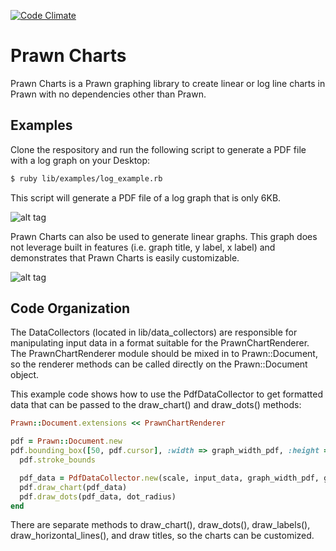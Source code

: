 [![Code Climate](https://codeclimate.com/github/MrPowers/prawn_charts.png)](https://codeclimate.com/github/MrPowers/prawn_charts)

# Prawn Charts

Prawn Charts is a Prawn graphing library to create linear or log line
charts in Prawn with no dependencies other than Prawn.

## Examples

Clone the respository and run the following script to generate a PDF
file with a log graph on your Desktop:
```bash
$ ruby lib/examples/log_example.rb
```

This script will generate a PDF file of a log graph that is only 6KB.

![alt tag](https://raw.github.com/MrPowers/prawn_charts/master/images/prawn_charts_log_example.png)


Prawn Charts can also be used to generate linear graphs.  This graph
does not leverage built in features (i.e. graph title, y label, x label)
and demonstrates that Prawn Charts is easily customizable.

![alt tag](https://raw.github.com/MrPowers/prawn_charts/master/images/simple_linear_example.png)

## Code Organization

The DataCollectors (located in lib/data_collectors) are responsible for
manipulating input data in a format suitable for the PrawnChartRenderer.  The
PrawnChartRenderer module should be mixed in to Prawn::Document, so the
renderer methods can be called directly on the Prawn::Document object.  

This example code shows how to use the PdfDataCollector to get formatted
data that can be passed to the draw_chart() and draw_dots() methods:

```ruby
Prawn::Document.extensions << PrawnChartRenderer

pdf = Prawn::Document.new
pdf.bounding_box([50, pdf.cursor], :width => graph_width_pdf, :height => graph_height_pdf) do
  pdf.stroke_bounds

  pdf_data = PdfDataCollector.new(scale, input_data, graph_width_pdf, graph_height_pdf, y_labels).collect
  pdf.draw_chart(pdf_data)
  pdf.draw_dots(pdf_data, dot_radius)
end
```

There are separate methods to draw_chart(), draw_dots(), draw_labels(),
draw_horizontal_lines(), and draw titles, so the charts can be customized.
